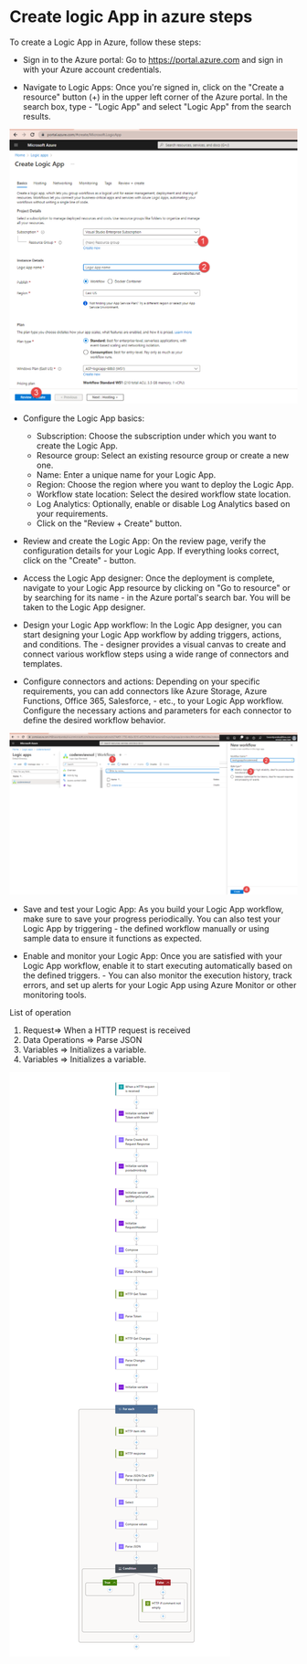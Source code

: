 # Create logic App in azure steps
To create a Logic App in Azure, follow these steps:

- Sign in to the Azure portal: Go to https://portal.azure.com and sign in with your Azure account credentials.

- Navigate to Logic Apps: Once you're signed in, click on the "Create a resource" button (+) in the upper left corner of the Azure portal. In the search box, type - "Logic App" and select "Logic App" from the search results.

![Logic App in Az](images/logicAppinAzure.png)

- Configure the Logic App basics:

    - Subscription: Choose the subscription under which you want to create the Logic App.
    - Resource group: Select an existing resource group or create a new one.
    - Name: Enter a unique name for your Logic App.
    - Region: Choose the region where you want to deploy the Logic App.
    - Workflow state location: Select the desired workflow state location.
    - Log Analytics: Optionally, enable or disable Log Analytics based on your requirements.
    - Click on the "Review + Create" button.
- Review and create the Logic App: On the review page, verify the configuration details for your Logic App. If everything looks correct, click on the "Create" - button.

- Access the Logic App designer: Once the deployment is complete, navigate to your Logic App resource by clicking on "Go to resource" or by searching for its name - in the Azure portal's search bar. You will be taken to the Logic App designer.

- Design your Logic App workflow: In the Logic App designer, you can start designing your Logic App workflow by adding triggers, actions, and conditions. The - designer provides a visual canvas to create and connect various workflow steps using a wide range of connectors and templates.

- Configure connectors and actions: Depending on your specific requirements, you can add connectors like Azure Storage, Azure Functions, Office 365, Salesforce, - etc., to your Logic App workflow. Configure the necessary actions and parameters for each connector to define the desired workflow behavior.

![New workflow](images/newworkflow.png)

- Save and test your Logic App: As you build your Logic App workflow, make sure to save your progress periodically. You can also test your Logic App by triggering - the defined workflow manually or using sample data to ensure it functions as expected.

- Enable and monitor your Logic App: Once you are satisfied with your Logic App workflow, enable it to start executing automatically based on the defined triggers. - You can also monitor the execution history, track errors, and set up alerts for your Logic App using Azure Monitor or other monitoring tools.

List of operation

1. Request=> When a HTTP request is received
2. Data Operations => Parse JSON
3. Variables => Initializes a variable.
4. Variables => Initializes a variable.

![logic app](images/LogicApp.png)